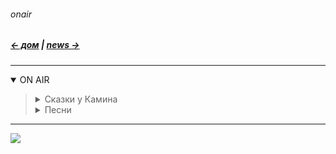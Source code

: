 ###### onair
##### [← дом](!0SB.md#osb)  |  [news →](News.md#news)    

***
<details open><summary> ON AIR </summary><blockquote> 

<details><summary> Сказки у Камина </summary><blockquote>

А. Талалакин / Жил-был Лес 
<iframe src="https://audiomack.com/embed/song/atalalakin/les" scrolling="no" width="100%" height="252" scrollbars="no" frameborder="0"></iframe>

А. Талалакин / На пороге.   
<iframe src="https://audiomack.com/embed/song/atalalakin/na-poroge" scrolling="no" width="100%" height="252" scrollbars="no" frameborder="0"></iframe>

Шекспир. 8 Сонетов.  
<iframe src="https://audiomack.com/embed/song/atalalakin/8sonetov" scrolling="no" width="100%" height="252" scrollbars="no" frameborder="0"></iframe>


</blockquote></details>

<details><summary> Песни </summary><blockquote>

А. Талалакин / Вторая Жизнь  
<iframe src="https://audiomack.com/embed/song/atalalakin/2live" scrolling="no" width="100%" height="252" scrollbars="no" frameborder="0"></iframe>

А. Талалакин / Сестра 
<iframe src="https://audiomack.com/embed/song/atalalakin/sestra" scrolling="no" width="100%" height="252" scrollbars="no" frameborder="0"></iframe>

А. Талалакин / GH-III 
<iframe src="https://audiomack.com/embed/song/atalalakin/gh-iii" scrolling="no" width="100%" height="252" scrollbars="no" frameborder="0"></iframe>

А. Талалакин / Синхронных Душ  
<iframe src="https://audiomack.com/embed/song/atalalakin/sinhron" scrolling="no" width="100%" height="252" scrollbars="no" frameborder="0"></iframe>

А. Талалакин / А в Москве выпал снег...   
<iframe src="https://audiomack.com/embed/song/atalalakin/snow0" scrolling="no" width="100%" height="252" scrollbars="no" frameborder="0"></iframe>

А. Талалакин / Белый снег  
<iframe src="https://audiomack.com/embed/song/atalalakin/belij-sneg" scrolling="no" width="100%" height="252" scrollbars="no" frameborder="0"></iframe>

А. Талалакин / Ветер     
<iframe src="https://audiomack.com/embed/song/atalalakin/veter" scrolling="no" width="100%" height="252" scrollbars="no" frameborder="0"></iframe>

А. Талалакин / Я расскажу тебе ночь   
<iframe src="https://audiomack.com/embed/song/atalalakin/no4" scrolling="no" width="100%" height="252" scrollbars="no" frameborder="0"></iframe>

А. Талалакин / Священный лаз  
<iframe src="https://audiomack.com/embed/song/atalalakin/laz" scrolling="no" width="100%" height="252" scrollbars="no" frameborder="0"></iframe>

А. Талалакин / Апокалипта  
<iframe src="https://audiomack.com/embed/song/atalalakin/apokalypta" scrolling="no" width="100%" height="252" scrollbars="no" frameborder="0"></iframe>

А. Талалакин / Моё Буратино    
<iframe src="https://audiomack.com/embed/song/atalalakin/josephina" scrolling="no" width="100%" height="252" scrollbars="no" frameborder="0"></iframe>

А. Талалакин / Немой разговор    
<iframe src="https://audiomack.com/embed/song/atalalakin/shtorm" scrolling="no" width="100%" height="252" scrollbars="no" frameborder="0"></iframe>

А. Талалакин / Чёрно-белое кино  
<iframe src="https://audiomack.com/embed/song/atalalakin/kino" scrolling="no" width="100%" height="252" scrollbars="no" frameborder="0"></iframe>

А. Талалакин / К Свету  
<iframe src="https://audiomack.com/embed/song/atalalakin/ksvetu" scrolling="no" width="100%" height="252" scrollbars="no" frameborder="0"></iframe>

А. Талалакин / Времена года   
<iframe src="https://audiomack.com/embed/song/atalalakin/vremenagoda" scrolling="no" width="100%" height="252" scrollbars="no" frameborder="0"></iframe>

А. Талалакин / Ну почему?  
<iframe src="https://audiomack.com/embed/song/atalalakin/nu-po4emu" scrolling="no" width="100%" height="252" scrollbars="no" frameborder="0"></iframe>

А. Талалакин / Уходишь 
<iframe src="https://audiomack.com/embed/song/atalalakin/uhodish" scrolling="no" width="100%" height="252" scrollbars="no" frameborder="0"></iframe>

А. Талалакин / Дорога к Дому 
<iframe src="https://audiomack.com/embed/song/atalalakin/doroga-k-domu" scrolling="no" width="100%" height="252" scrollbars="no" frameborder="0"></iframe>

А. Талалакин / Не может алчный добрым быть 
<iframe src="https://audiomack.com/embed/song/atalalakin/dobrym-byt" scrolling="no" width="100%" height="252" scrollbars="no" frameborder="0"></iframe>

</blockquote></details>
</blockquote></details>

***

![](https://telegra.ph/file/977758b621710766139ad.jpg)
